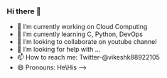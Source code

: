 ### Hi there 👋

- 🔭 I’m currently working on Cloud Computing
- 🌱 I’m currently learning C, Python, DevOps
- 👯 I’m looking to collaborate on youtube channel
- 🤔 I’m looking for help with ...
- 📫 How to reach me: Twitter-@vikeshk88922105
- 😄 Pronouns: He\His
-->
